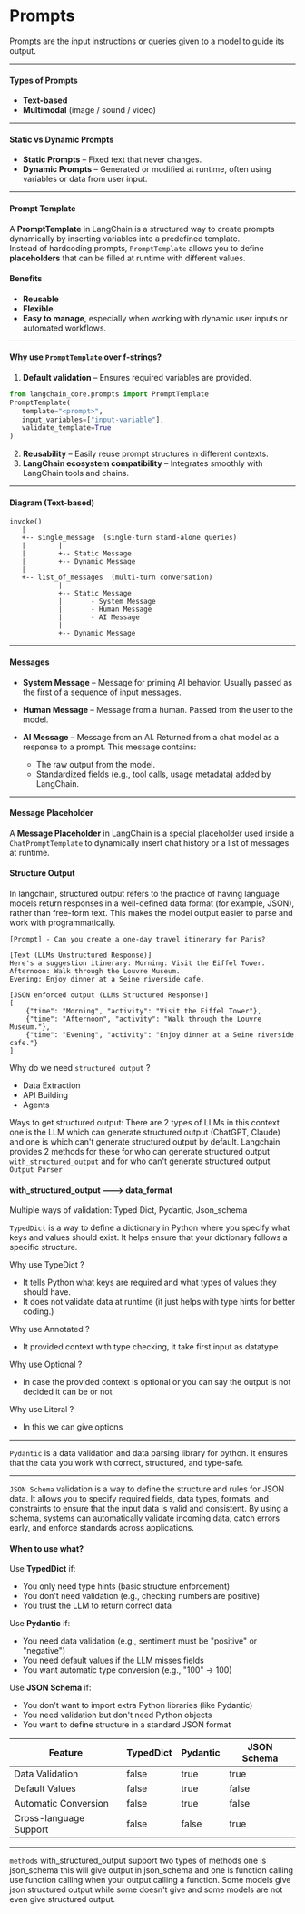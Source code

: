 # Prompts

Prompts are the input instructions or queries given to a model to guide its output.

---

#### Types of Prompts
- **Text-based**
- **Multimodal** (image / sound / video)

---

#### Static vs Dynamic Prompts
- **Static Prompts** – Fixed text that never changes.
- **Dynamic Prompts** – Generated or modified at runtime, often using variables or data from user input.

---

#### Prompt Template

A **PromptTemplate** in LangChain is a structured way to create prompts dynamically by inserting variables into a predefined template.  
Instead of hardcoding prompts, `PromptTemplate` allows you to define **placeholders** that can be filled at runtime with different values.

#### Benefits
- **Reusable**
- **Flexible**
- **Easy to manage**, especially when working with dynamic user inputs or automated workflows.

---

#### Why use `PromptTemplate` over f-strings?
1. **Default validation** – Ensures required variables are provided.
```python
from langchain_core.prompts import PromptTemplate
PromptTemplate(
   template="<prompt>",
   input_variables=["input-variable"],
   validate_template=True
)
```

2. **Reusability** – Easily reuse prompt structures in different contexts.
3. **LangChain ecosystem compatibility** – Integrates smoothly with LangChain tools and chains.

---

#### Diagram (Text-based)

```
invoke()
   |
   +-- single_message  (single-turn stand-alone queries)
   |        |
   |        +-- Static Message
   |        +-- Dynamic Message
   |
   +-- list_of_messages  (multi-turn conversation)
            |
            +-- Static Message
            |       - System Message
            |       - Human Message
            |       - AI Message
            |
            +-- Dynamic Message
```

---

#### Messages

* **System Message** – Message for priming AI behavior. Usually passed as the first of a sequence of input messages.
* **Human Message** – Message from a human. Passed from the user to the model.
* **AI Message** – Message from an AI. Returned from a chat model as a response to a prompt.
  This message contains:

  * The raw output from the model.
  * Standardized fields (e.g., tool calls, usage metadata) added by LangChain.

---

#### Message Placeholder

A **Message Placeholder** in LangChain is a special placeholder used inside a `ChatPromptTemplate` to dynamically insert chat history or a list of messages at runtime.


#### Structure Output
In langchain, structured output refers to the practice of having language models return responses in a well-defined data format (for example, JSON), rather than free-form text. This makes the model output easier to parse and work with programmatically.

```text
[Prompt] - Can you create a one-day travel itinerary for Paris?

[Text (LLMs Unstructured Response)] 
Here's a suggestion itinerary: Morning: Visit the Eiffel Tower.
Afternoon: Walk through the Louvre Museum.
Evening: Enjoy dinner at a Seine riverside cafe.

[JSON enforced output (LLMs Structured Response)]
[
    {"time": "Morning", "activity": "Visit the Eiffel Tower"},
    {"time": "Afternoon", "activity": "Walk through the Louvre Museum."},
    {"time": "Evening", "activity": "Enjoy dinner at a Seine riverside cafe."}
]
```
Why do we need `structured output` ?
- Data Extraction
- API Building
- Agents

Ways to get structured output: There are 2 types of LLMs in this context one is the LLM which can generate structured output (ChatGPT, Claude) and one is which can't generate structured output by default.
Langchain provides 2 methods for these for who can generate structured output `with_structured_output` and for who can't generate structured output `Output Parser`

#### with_structured_output ---> data_format
Multiple ways of validation: Typed Dict, Pydantic, Json_schema

`TypedDict` is a way to define a dictionary in Python where you specify what keys and values should exist. It helps ensure that your dictionary follows a specific structure.

Why use TypeDict ?
- It tells Python what keys are required and what types of values they should have.
- It does not validate data at runtime (it just helps with type hints for better coding.)

Why use Annotated ?
- It provided context with type checking, it take first input as datatype 

Why use Optional ?
- In case the provided context is optional or you can say the output is not decided it can be or not

Why use Literal ?
- In this we can give options 

___

`Pydantic` is a data validation and data parsing library for python. It ensures that the data you work with correct, structured, and type-safe.

___

`JSON Schema` validation is a way to define the structure and rules for JSON data. It allows you to specify required fields, data types, formats, and constraints to ensure that the input data is valid and consistent. By using a schema, systems can automatically validate incoming data, catch errors early, and enforce standards across applications.

#### When to use what?

Use **TypedDict** if:
- You only need type hints (basic structure enforcement)
- You don't need validation (e.g., checking numbers are positive)
- You trust the LLM to return correct data

Use **Pydantic** if:
- You need data validation (e.g., sentiment must be "positive" or "negative")
- You need default values if the LLM misses fields
- You want automatic type conversion (e.g., "100" → 100)

Use **JSON Schema** if:
- You don't want to import extra Python libraries (like Pydantic)
- You need validation but don't need Python objects
- You want to define structure in a standard JSON format

| Feature                | TypedDict | Pydantic | JSON Schema |
|------------------------|-----------|----------|--------------|
| Data Validation        | false     | true     | true         |
| Default Values         | false     | true     | false        |
| Automatic Conversion   | false     | true     | false        |
| Cross-language Support | false     | false    | true         |

---

`methods` with_structured_output support two types of methods one is json_schema this will give output in json_schema and one is function calling use function calling when your output calling a function. Some models give json structured output while some doesn't give and some models are not even give structured output. 